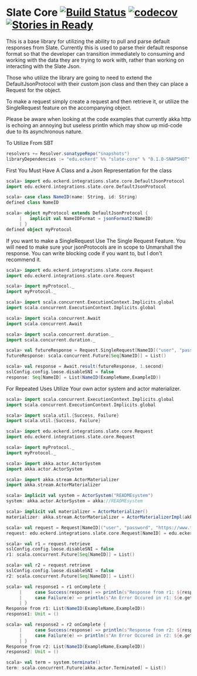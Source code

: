 # Slate Core [![Build Status](https://travis-ci.org/ChristopherDavenport/slate-core.svg?branch=master)](https://travis-ci.org/ChristopherDavenport/slate-core) [![codecov](https://codecov.io/gh/ChristopherDavenport/slate-core/branch/master/graph/badge.svg)](https://codecov.io/gh/ChristopherDavenport/slate-core) [![Stories in Ready](https://badge.waffle.io/ChristopherDavenport/slate-core.png?label=ready&title=Ready)](https://waffle.io/ChristopherDavenport/slate-core)


This is a base library for utilizing the ability to pull and parse
default responses from Slate. Currently this is used to parse their
default response format so that the developer can transition immediately
to consuming and working with the data they are trying to work with, 
rather than working on interacting with the Slate Json.

Those who utilize the library are going to need to extend the 
DefaultJsonProtocol with their custom json class and then they can place a 
Request for the object.

To make a request simply create a request and then retrieve it, or utilize the
SingleRequest feature on the accompanying object. 

Please be aware when looking at the code examples that currently akka http 
is echoing an annoying but useless println which may show up mid-code 
due to its asynchronous nature.

To Utilize From SBT
```sbt
resolvers += Resolver.sonatypeRepo("snapshots")
libraryDependencies := "edu.eckerd" %% "slate-core" % "0.1.0-SNAPSHOT"
```

First You Must Have A Class and a Json Representation for the class
```scala
scala> import edu.eckerd.integrations.slate.core.DefaultJsonProtocol
import edu.eckerd.integrations.slate.core.DefaultJsonProtocol

scala> case class NameID(name: String, id: String)
defined class NameID

scala> object myProtocol extends DefaultJsonProtocol {
     |   implicit val NameIDFormat = jsonFormat2(NameID)
     | }
defined object myProtocol
```
If you want to make a SingleRequest Use The Single Request Feature. You will
need to make sure your jsonProtocols are in scope to Unmarshall the response.
You can write blocking code if you want to, but I don't recommend it.
```scala
scala> import edu.eckerd.integrations.slate.core.Request
import edu.eckerd.integrations.slate.core.Request

scala> import myProtocol._
import myProtocol._

scala> import scala.concurrent.ExecutionContext.Implicits.global
import scala.concurrent.ExecutionContext.Implicits.global

scala> import scala.concurrent.Await
import scala.concurrent.Await

scala> import scala.concurrent.duration._
import scala.concurrent.duration._

scala> val futureResponse = Request.SingleRequest[NameID]("user", "password", "https://www.testendpoint.com")
futureResponse: scala.concurrent.Future[Seq[NameID]] = List()

scala> val response = Await.result(futureResponse, 1.second)
sslConfig.config.loose.disableSNI = false
response: Seq[NameID] = List(NameID(ExampleName,ExampleID))
```
For Repeated Uses Utilize Your own actor system and actor materializer.
```scala
scala> import scala.concurrent.ExecutionContext.Implicits.global
import scala.concurrent.ExecutionContext.Implicits.global

scala> import scala.util.{Success, Failure}
import scala.util.{Success, Failure}

scala> import edu.eckerd.integrations.slate.core.Request
import edu.eckerd.integrations.slate.core.Request

scala> import myProtocol._
import myProtocol._

scala> import akka.actor.ActorSystem
import akka.actor.ActorSystem

scala> import akka.stream.ActorMaterializer
import akka.stream.ActorMaterializer

scala> implicit val system = ActorSystem("READMEsystem")
system: akka.actor.ActorSystem = akka://READMEsystem

scala> implicit val materializer = ActorMaterializer()
materializer: akka.stream.ActorMaterializer = ActorMaterializerImpl(akka://READMEsystem,ActorMaterializerSettings(4,16,,<function1>,StreamSubscriptionTimeoutSettings(CancelTermination,5000 milliseconds),false,1000,1000,false,true),akka.dispatch.Dispatchers@503b5258,Actor[akka://READMEsystem/user/StreamSupervisor-3#-940597389],false,akka.stream.impl.SeqActorNameImpl@1ae4546b)

scala> val request = Request[NameID]("user", "password", "https://www.testendpoint.com")
request: edu.eckerd.integrations.slate.core.Request[NameID] = edu.eckerd.integrations.slate.core.Request@6588186d

scala> val r1 = request.retrieve
sslConfig.config.loose.disableSNI = false
r1: scala.concurrent.Future[Seq[NameID]] = List()

scala> val r2 = request.retrieve
sslConfig.config.loose.disableSNI = false
r2: scala.concurrent.Future[Seq[NameID]] = List()

scala> val response1 = r1 onComplete {
     |     case Success(response) => println(s"Response from r1: ${response}")
     |     case Failure(e) => println(s"An Error Occured in r1: ${e.getMessage}")
     | }
Response from r1: List(NameID(ExampleName,ExampleID))
response1: Unit = ()

scala> val response2 = r2 onComplete {
     |     case Success(response) => println(s"Response from r2: ${response}")
     |     case Failure(e) => println(s"An Error Occured in r2: ${e.getMessage}")
     | }
Response from r2: List(NameID(ExampleName,ExampleID))
response2: Unit = ()

scala> val term = system.terminate()
term: scala.concurrent.Future[akka.actor.Terminated] = List()
```




